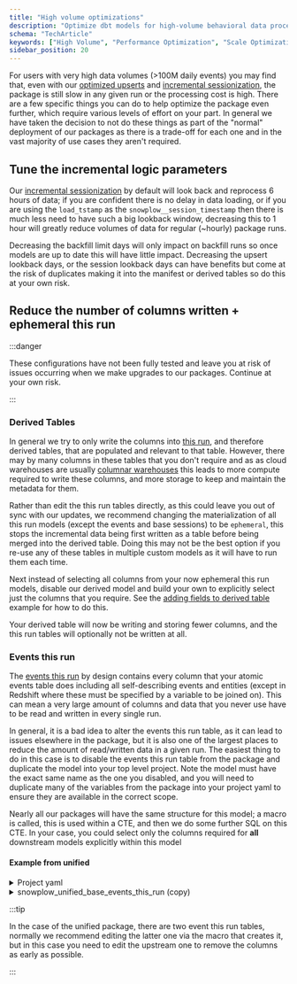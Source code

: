 ```yaml
---
title: "High volume optimizations"
description: "Optimize dbt models for high-volume behavioral data processing and performance requirements."
schema: "TechArticle"
keywords: ["High Volume", "Performance Optimization", "Scale Optimization", "Big Data", "Volume Handling", "Performance Tuning"]
sidebar_position: 20
---
```


For users with very high data volumes (>100M daily events) you may find that, even with our [optimized upserts](/docs/modeling-your-data/modeling-your-data-with-dbt/package-mechanics/optimized-upserts/index.md) and [incremental sessionization](/docs/modeling-your-data/modeling-your-data-with-dbt/package-mechanics/incremental-processing/index.md), the package is still slow in any given run or the processing cost is high. There are a few specific things you can do to help optimize the package even further, which require various levels of effort on your part. In general we have taken the decision to not do these things as part of the "normal" deployment of our packages as there is a trade-off for each one and in the vast majority of use cases they aren't required.

## Tune the incremental logic parameters
Our [incremental sessionization](/docs/modeling-your-data/modeling-your-data-with-dbt/package-mechanics/incremental-processing/index.md) by default will look back and reprocess 6 hours of data; if you are confident there is no delay in data loading, or if you are using the `load_tstamp` as the `snowplow__session_timestamp` then there is much less need to have such a big lookback window, decreasing this to 1 hour will greatly reduce volumes of data for regular (~hourly) package runs.

Decreasing the backfill limit days will only impact on backfill runs so once models are up to date this will have little impact. Decreasing the upsert lookback days, or the session lookback days can have benefits but come at the risk of duplicates making it into the manifest or derived tables so do this at your own risk.

## Reduce the number of columns written + ephemeral this run
:::danger

These configurations have not been fully tested and leave you at risk of issues occurring when we make upgrades to our packages. Continue at your own risk.

:::

### Derived Tables

In general we try to only write the columns into [this run](/docs/modeling-your-data/modeling-your-data-with-dbt/package-mechanics/this-run-tables/index.md), and therefore derived tables, that are populated and relevant to that table. However, there may by many columns in these tables that you don't require and as as cloud warehouses are usually [columnar warehouses](https://en.wikipedia.org/wiki/Column-oriented_DBMS) this leads to more compute required to write these columns, and more storage to keep and maintain the metadata for them.

Rather than edit the this run tables directly, as this could leave you out of sync with our updates, we recommend changing the materialization of all this run models (except the events and base sessions) to be `ephemeral`, this stops the incremental data being first written as a table before being merged into the derived table. Doing this may not be the best option if you re-use any of these tables in multiple custom models as it will have to run them each time.

Next instead of selecting all columns from your now ephemeral this run models, disable our derived model and build your own to explicitly select just the columns that you require. See the [adding fields to derived table](/docs/modeling-your-data/modeling-your-data-with-dbt/dbt-custom-models/examples/adding-fields-to-derived-table/index.md) example for how to do this.

Your derived table will now be writing and storing fewer columns, and the this run tables will optionally not be written at all.

### Events this run

The [events this run](/docs/modeling-your-data/modeling-your-data-with-dbt/package-mechanics/this-run-tables/index.md#events-this-run) by design contains every column that your atomic events table does including all self-describing events and entities (except in Redshift where these must be specified by a variable to be joined on). This can mean a very large amount of columns and data that you never use have to be read and written in every single run.

In general, it is a bad idea to alter the events this run table, as it can lead to issues elsewhere in the package, but it is also one of the largest places to reduce the amount of read/written data in a given run. The easiest thing to do in this case is to disable the events this run table from the package and duplicate the model into your top level project. Note the model must have the exact same name as the one you disabled, and you will need to duplicate many of the variables from the package into your project yaml to ensure they are available in the correct scope.

Nearly all our packages will have the same structure for this model; a macro is called, this is used within a CTE, and then we do some further SQL on this CTE. In your case, you could select only the columns required for **all** downstream models explicitly within this model


#### Example from unified
<details>
<summary>Project yaml</summary>

Note that any variables used in the model need to be made available in your project scope

```yaml title=dbt_project.yaml
models:
  snowplow_unified:
    base:
      scratch:
        snowplow_unified_base_events_this_run:
          +enabled: false

vars:
  my_project_name:
    snowplow__session_timestamp: ...
    ...

```
</details>


<details>
<summary>snowplow_unified_base_events_this_run (copy)</summary>
We have removed the vast majority of the code from the original model code. The changes are the addition of the `default_cte` and then the selection of specific columns below.

```jinja2 title=models/snowplow_custom/snowplow_unified_base_events_this_run
...
with base_query as (
  {{ base_events_query }}
)

default_cte as (
  select
    *
    -- extract commonly used contexts / sdes (prefixed)
    {{ snowplow_unified.get_web_page_context_fields() }}
    {{ snowplow_unified.get_iab_context_fields() }}
    {{ snowplow_unified.get_ua_context_fields() }}
    {{ snowplow_unified.get_yauaa_context_fields() }}
    {{ snowplow_unified.get_browser_context_fields() }}
    {{ snowplow_unified.get_screen_view_event_fields() }}
    {{ snowplow_unified.get_session_context_fields() }}
    {{ snowplow_unified.get_mobile_context_fields() }}
    {{ snowplow_unified.get_geo_context_fields() }}
    {{ snowplow_unified.get_app_context_fields() }}
    {{ snowplow_unified.get_screen_context_fields() }}
    {{ snowplow_unified.get_deep_link_context_fields() }}
    {{ snowplow_unified.get_app_error_event_fields() }}
    {{ snowplow_unified.get_screen_summary_context_fields() }}


  {% if var('snowplow__enable_consent', false) -%}
    {{ snowplow_unified.get_consent_event_fields() }}
    {{ snowplow_unified.get_cmp_visible_event_fields() }}
  {% endif -%}

  {% if var('snowplow__enable_cwv', false) -%}
    {{ snowplow_unified.get_cwv_fields() }}
  {% endif -%}
  from base_query
)

select
  ... -- your specific columns here
from
  default_cte

```

</details>

:::tip

In the case of the unified package, there are two event this run tables, normally we recommend editing the latter one via the macro that creates it, but in this case you need to edit the upstream one to remove the columns as early as possible.

:::
